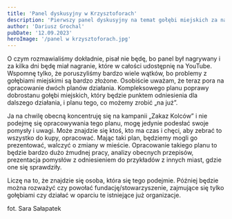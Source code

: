 ```yaml
---
title: 'Panel dyskusyjny w Krzysztoforach'
description: 'Pierwszy panel dyskusyjny na temat gołębi miejskich za nami. Gorące podziękowania dla: Bożeny Knecht, która była pomysłodawczynią panelu, Muzeum Krzysztofory Kraków za organizację, Kamila Stasiaka za bardzo dobre prowadzenie dyskusji i Michała Czuby z fundacji Peruna za udział i ciekawy głos w debacie. '
author: 'Dariusz Grochal'
pubDate: '12.09.2023'
heroImage: '/panel w krzysztoforach.jpg'
---
```


O  czym rozmawialiśmy dokładnie, pisał nie będę, bo panel był nagrywany i  za kilka dni będę miał nagranie, które w całości udostępnię na YouTube. Wspomnę  tylko, że poruszyliśmy bardzo wiele wątków, bo problemy z gołębiami  miejskimi są bardzo złożone. Osobiście uważam, że teraz pora na  opracowanie dwóch planów działania. Kompleksowego planu poprawy  dobrostanu gołębi miejskich, który będzie punktem odniesienia dla  dalszego działania, i planu tego, co możemy zrobić „na już”.

Ja  na chwilę obecną koncentruję się na kampanii „Zakaz Kolców” i nie  podejmę się opracowywania tego planu, mogę jedynie podesłać swoje  pomysły i uwagi. Może znajdzie się ktoś, kto ma czas i chęci, aby zebrać  to wszystko do kupy, opracować. Mając taki plan, będziemy mogli go  prezentować, walczyć o zmiany w mieście. Opracowanie takiego planu to  będzie bardzo dużo żmudnej pracy, analizy obecnych przepisów,  prezentacja pomysłów z odniesieniem do przykładów z innych miast, gdzie  one się sprawdziły.

Liczę na to, że znajdzie się osoba, która się  tego podejmie. Później będzie można rozważyć czy powołać  fundację/stowarzyszenie, zajmujące się tylko gołębiami czy działać w  oparciu te istniejące już organizacje.

fot. Sara Sałapatek